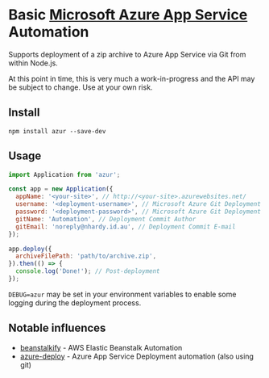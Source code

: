 # Basic [Microsoft Azure App Service](https://azure.microsoft.com/en-us/services/app-service/) Automation

Supports deployment of a zip archive to Azure App Service via Git from within Node.js.

At this point in time, this is very much a work-in-progress and the API may be subject to change. Use at your own risk.

## Install

`npm install azur --save-dev`

## Usage

```javascript
import Application from 'azur';

const app = new Application({
  appName: '<your-site>', // http://<your-site>.azurewebsites.net/
  username: '<deployment-username>', // Microsoft Azure Git Deployment Username
  password: '<deployment-password>', // Microsoft Azure Git Deployment Password
  gitName: 'Automation', // Deployment Commit Author
  gitEmail: 'noreply@nhardy.id.au', // Deployment Commit E-mail
});

app.deploy({
  archiveFilePath: 'path/to/archive.zip',
}).then(() => {
  console.log('Done!'); // Post-deployment
});
```

`DEBUG=azur` may be set in your environment variables to enable some logging during the deployment process.

## Notable influences

- [beanstalkify](https://github.com/liamqma/beanstalkify) - AWS Elastic Beanstalk Automation
- [azure-deploy](https://github.com/m42jkuehle/node-azure-deploy) - Azure App Service Deployment automation (also using git)
